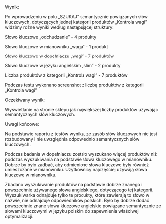 Wynik:

Po wprowadzeniu w polu „SZUKAJ” semantycznie powiązanych słów kluczowych, dotyczących jednej
kategorii produktów „Kontrola wagi” widzimy rożne wyniki według następującej struktury:

Słowo kluczowe „odchudzanie” - 4 produkty

Słowo kluczowe w mianowniku „waga” - 1 produkt

Słowo kluczowe w dopełniaczu „wagi” - 7 produktów

Słowo kluczowe w języku angielskim „slim” - 2 produkty

Liczba produktów z kategorii „Kontrola wagi” - 7 produktów

Podczas testu wykonano screenshot z liczbą produktów z kategorii „Kontrola wagi”

Oczekiwany wynik:

Wyświetlanie na stronie sklepu jak największej liczby produktów używając semantycznych słów
kluczowych.

Uwagi końcowe:

Na podstawie raportu z testów wynika, ze zasób słów kluczowych nie jest rozbudowany i nie uwzględnia
odpowiednio semantycznych słów kluczowych.

Podczas badania w dopełniaczu zostało wyszukano więcej produktów niż podczas wyszukiwania na
podstawie słowa kluczowego w mianowniku. Dobrze by było zadbać, aby odmienione słowa kluczowe
były również umieszczane w mianowniku. Użytkownicy najczęściej używają słowa kluczowe w
mianowniku.

Zbadano wyszukiwanie produktów na podstawie dobrze znanego i powszechnie używanego słowa
angielskiego, dotyczącego tej kategorii. Wyszukiwarka odnajduje tylko te produkty, które zawierają to
słowo w nazwie, nie odnajduje odpowiedników polskich. Było by dobrze dodać powszechnie znane
słowa kluczowe angielskie powiązane semantycznie ze słowami kluczowymi w języku polskim do
zapewnienia właściwej optymalizacji.
